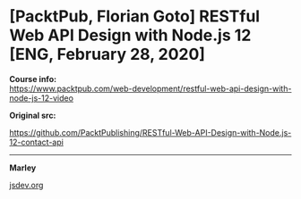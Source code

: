 # [PacktPub, Florian Goto] RESTful Web API Design with Node.js 12 [ENG, February 28, 2020]


**Course info:**  
https://www.packtpub.com/web-development/restful-web-api-design-with-node-js-12-video


**Original src:**  

https://github.com/PacktPublishing/RESTful-Web-API-Design-with-Node.js-12-contact-api


<!--

<br/>

### [Development](./DEVELOPMENT.md)

<br/>

    $ git reset --hard 8bea5a40298f48539c6f2b779d22d83037c98060

<br/>

    $ node index.js

<br/>

    $ curl \
    --request GET http://localhost:3000/v1/ \
    --header "Content-Type: application/json" \
    --user "admin:supersecret" \
    | python -m json.tool

<br/>

```
{
    "baseUrl": "/v1",
    "headers": {
        "accept": "*/*",
        "authorization": "Basic YWRtaW46c3VwZXJzZWNyZXQ=",
        "content-type": "application/json",
        "host": "localhost:3000",
        "user-agent": "curl/7.58.0"
    },
    "host": "localhost",
    "ip": "::ffff:127.0.0.1",
    "message": "Handling GET request",
    "method": "GET",
    "path": "/"
}
```

-->


---

**Marley**

<a href="https://jsdev.org">jsdev.org</a>
